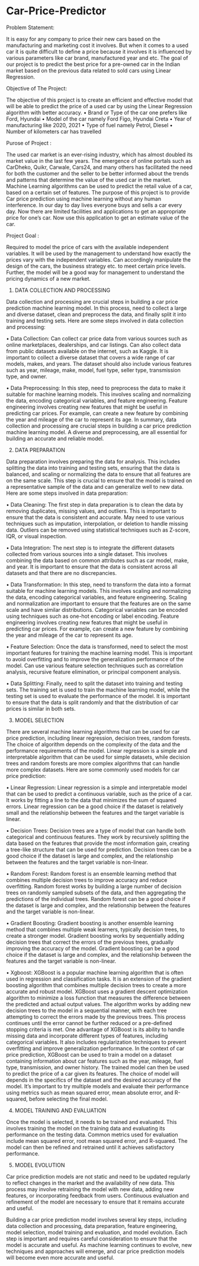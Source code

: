 # Car-Price-Predictor

Problem Statement: 

It is easy for any company to price their new cars based on the manufacturing and marketing cost it involves. But when it comes to a used car it is quite difficult to define a price because it involves it is influenced by various parameters like car brand, manufactured year and etc. The goal of our project is to predict the best price for a pre-owned car in the Indian market based on the previous data related to sold cars using Linear Regression.

Objective of The Project:

The objective of this project is to create an efficient and effective model that will be able to predict the price of a used car by using the Linear Regression algorithm with better accuracy. 
•	Brand or Type of the car one prefers like Ford, Hyundai 
•	Model of the car namely Ford Figo, Hyundai Creta 
•	Year of manufacturing like 2020, 2021 
•	Type of fuel namely Petrol, Diesel 
•	Number of kilometers car has travelled  

Purose of Project :

The used car market is an ever-rising industry, which has almost doubled its market value in the last few years. The emergence of online portals such as CarDheko, Quikr, Carwale, Cars24, and many others has facilitated the need for both the customer and the seller to be better informed about the trends and patterns that determine the value of the used car in the market. Machine Learning algorithms can be used to predict the retail value of a car, based on a certain set of features. The purpose of this project is to provide Car price prediction using machine learning without any human interference. 
 In our day to day lives everyone buys and sells a car every day. Now there are limited facilities and applications to get an appropriate price for one’s car. Now use this application to get an estimate value of the car. 

Project Goal :

Required to model the price of cars with the available independent variables. It will be used by the management to understand how exactly the prices vary with the independent variables. Can accordingly manipulate the design of the cars, the business strategy etc. to meet certain price levels. Further, the model will be a good way for management to understand the pricing dynamics of a new market. 

1.	DATA COLLECTION AND PROCESSING
   
Data collection and processing are crucial steps in building a car price prediction machine learning model. In this process, need to collect a large and diverse dataset, clean and preprocess the data, and finally split it into training and testing sets. Here are some steps involved in data collection and processing:

•	Data Collection: Can collect car price data from various sources such as online marketplaces, dealerships, and car listings. Can also collect data from public datasets available on the internet, such as Kaggle. It is important to collect a diverse dataset that covers a wide range of car models, makes, and years. The dataset should also include various features such as year, mileage, make, model, fuel type, seller type, transmission type, and owner.

•	Data Preprocessing: In this step, need to preprocess the data to make it suitable for machine learning models. This involves scaling and normalizing the data, encoding categorical variables, and feature engineering. Feature engineering involves creating new features that might be useful in predicting car prices. For example, can create a new feature by combining the year and mileage of the car to represent its age.
In summary, data collection and processing are crucial steps in building a car price prediction machine learning model. A diverse and preprocessing, are all essential for building an accurate and reliable model.

2.  DATA PREPARATION

Data preparation involves preparing the data for analysis. This includes splitting the data into training and testing sets, ensuring that the data is balanced, and scaling or normalizing the data to ensure that all features are on the same scale. This step is crucial to ensure that the model is trained on a representative sample of the data and can generalize well to new data. Here are some steps involved in data preparation:

•	Data Cleaning: The first step in data preparation is to clean the data by removing duplicates, missing values, and outliers. This is important to ensure that the data is consistent and accurate. May need to use various techniques such as imputation, interpolation, or deletion to handle missing data. Outliers can be removed using statistical techniques such as Z-score, IQR, or visual inspection.

•	Data Integration: The next step is to integrate the different datasets collected from various sources into a single dataset. This involves combining the data based on common attributes such as car model, make, and year. It is important to ensure that the data is consistent across all datasets and that there are no discrepancies.

•	Data Transformation: In this step, need to transform the data into a format suitable for machine learning models. This involves scaling and normalizing the data, encoding categorical variables, and feature engineering. Scaling and normalization are important to ensure that the features are on the same scale and have similar distributions. Categorical variables can be encoded using techniques such as one-hot encoding or label encoding. Feature engineering involves creating new features that might be useful in predicting car prices. For example, can create a new feature by combining the year and mileage of the car to represent its age.

•	Feature Selection: Once the data is transformed, need to select the most important features for training the machine learning model. This is important to avoid overfitting and to improve the generalization performance of the model. Can use various feature selection techniques such as correlation analysis, recursive feature elimination, or principal component analysis.

•	Data Splitting: Finally, need to split the dataset into training and testing sets. The training set is used to train the machine learning model, while the testing set is used to evaluate the performance of the model. It is important to ensure that the data is split randomly and that the distribution of car prices is similar in both sets.

3.	MODEL SELECTION

There are several machine learning algorithms that can be used for car price prediction, including linear regression, decision trees, random forests. The choice of algorithm depends on the complexity of the data and the performance requirements of the model. Linear regression is a simple and interpretable algorithm that can be used for simple datasets, while decision trees and random forests are more complex algorithms that can handle more complex datasets. Here are some commonly used models for car price prediction:

•	Linear Regression: Linear regression is a simple and interpretable model that can be used to predict a continuous variable, such as the price of a car. It works by fitting a line to the data that minimizes the sum of squared errors. Linear regression can be a good choice if the dataset is relatively small and the relationship between the features and the target variable is linear.

•	Decision Trees: Decision trees are a type of model that can handle both categorical and continuous features. They work by recursively splitting the data based on the features that provide the most information gain, creating a tree-like structure that can be used for prediction. Decision trees can be a good choice if the dataset is large and complex, and the relationship between the features and the target variable is non-linear.

•	Random Forest: Random forest is an ensemble learning method that combines multiple decision trees to improve accuracy and reduce overfitting. Random forest works by building a large number of decision trees on randomly sampled subsets of the data, and then aggregating the predictions of the individual trees. Random forest can be a good choice if the dataset is large and complex, and the relationship between the features and the target variable is non-linear.

•	Gradient Boosting: Gradient boosting is another ensemble learning method that combines multiple weak learners, typically decision trees, to create a stronger model. Gradient boosting works by sequentially adding decision trees that correct the errors of the previous trees, gradually improving the accuracy of the model. Gradient boosting can be a good choice if the dataset is large and complex, and the relationship between the features and the target variable is non-linear.

•	Xgboost: XGBoost is a popular machine learning algorithm that is often used in regression and classification tasks. It is an extension of the gradient boosting algorithm that combines multiple decision trees to create a more accurate and robust model.
XGBoost uses a gradient descent optimization algorithm to minimize a loss function that measures the difference between the predicted and actual output values. The algorithm works by adding new decision trees to the model in a sequential manner, with each tree attempting to correct the errors made by the previous trees. This process continues until the error cannot be further reduced or a pre-defined stopping criteria is met.
One advantage of XGBoost is its ability to handle missing data and incorporate different types of features, including categorical variables. It also includes regularization techniques to prevent overfitting and improve generalization performance.
In the context of car price prediction, XGBoost can be used to train a model on a dataset containing information about car features such as the year, mileage, fuel type, transmission, and owner history. The trained model can then be used to predict the price of a car given its features.
The choice of model will depends in the specifics of the dataset and the desired accuracy of the model. It’s important to try multiple models and evaluate their performance using metrics such as mean squared error, mean absolute error, and R-squared, before selecting the final model.

4.	MODEL TRAINING AND EVALUATION

Once the model is selected, it needs to be trained and evaluated. This involves training the model on the training data and evaluating its performance on the testing data. Common metrics used for evaluation include mean squared error, root mean squared error, and R-squared. The model can then be refined and retrained until it achieves satisfactory performance.

5.	MODEL EVOLUTION

Car price prediction models are not static and need to be updated regularly to reflect changes in the market and the availability of new data. This process may involve retraining the model with new data, adding new features, or incorporating feedback from users. Continuous evaluation and refinement of the model are necessary to ensure that it remains accurate and useful.

Building a car price prediction model involves several key steps, including data collection and processing, data preparation, feature engineering, model selection, model training and evaluation, and model evolution. Each step is important and requires careful consideration to ensure that the model is accurate and useful. As machine learning continues to evolve, new techniques and approaches will emerge, and car price prediction models will become even more accurate and useful.
